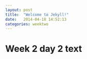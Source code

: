 ```yaml
---
layout: post
title:  "Welcome to Jekyll!"
date:   2014-04-18 14:52:13
categories: weektwo
---
```


# Week 2 day 2 text
